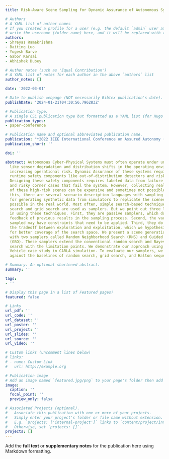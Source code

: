 ```yaml
---
title: Risk-Aware Scene Sampling for Dynamic Assurance of Autonomous Systems

# Authors
# A YAML list of author names
# If you created a profile for a user (e.g. the default `admin` user at `content/authors/admin/`), 
# write the username (folder name) here, and it will be replaced with their full name and linked to their profile.
authors:
- Shreyas Ramakrishna
- Baiting Luo
- Yogesh Barve
- Gabor Karsai
- Abhishek Dubey

# Author notes (such as 'Equal Contribution')
# A YAML list of notes for each author in the above `authors` list
author_notes: []

date: '2022-03-01'

# Date to publish webpage (NOT necessarily Bibtex publication's date).
publishDate: '2024-01-21T04:30:56.796283Z'

# Publication type.
# A single CSL publication type but formatted as a YAML list (for Hugo requirements).
publication_types:
- paper-conference

# Publication name and optional abbreviated publication name.
publication: "*2022 IEEE International Conference on Assured Autonomy (ICAA) (ICAA'22)*"
publication_short: ''

doi: ''

abstract: Autonomous Cyber-Physical Systems must often operate under uncertainties
  like sensor degradation and distribution shifts in the operating environment, thus
  increasing operational risk. Dynamic Assurance of these systems requires augmenting
  runtime safety components like out-of-distribution detectors and risk estimators.
  Designing these safety components requires labeled data from failure conditions
  and risky corner cases that fail the system. However, collecting real-world data
  of these high-risk scenes can be expensive and sometimes not possible. To address
  this, there are several scenario description languages with sampling capability
  for generating synthetic data from simulators to replicate the scenes that are not
  possible in the real world. Most often, simple search-based techniques like random
  search and grid search are used as samplers. But we point out three limitations
  in using these techniques. First, they are passive samplers, which do not use the
  feedback of previous results in the sampling process. Second, the variables to be
  sampled may have constraints that need to be applied. Third, they do not balance
  the tradeoff between exploration and exploitation, which we hypothesize is needed
  for better coverage of the search space. We present a scene generation workflow
  with two samplers called Random Neighborhood Search (RNS) and Guided Bayesian Optimization
  (GBO). These samplers extend the conventional random search and Bayesian Optimization
  search with the limitation points. We demonstrate our approach using an Autonomous
  Vehicle case study in CARLA simulation. To evaluate our samplers, we compared them
  against the baselines of random search, grid search, and Halton sequence search.

# Summary. An optional shortened abstract.
summary: ''

tags:
- ''

# Display this page in a list of Featured pages?
featured: false

# Links
url_pdf: ''
url_code: ''
url_dataset: ''
url_poster: ''
url_project: ''
url_slides: ''
url_source: ''
url_video: ''

# Custom links (uncomment lines below)
# links:
# - name: Custom Link
#   url: http://example.org

# Publication image
# Add an image named `featured.jpg/png` to your page's folder then add a caption below.
image:
  caption: ''
  focal_point: ''
  preview_only: false

# Associated Projects (optional).
#   Associate this publication with one or more of your projects.
#   Simply enter your project's folder or file name without extension.
#   E.g. `projects: ['internal-project']` links to `content/project/internal-project/index.md`.
#   Otherwise, set `projects: []`.
projects: []
---
```


Add the **full text** or **supplementary notes** for the publication here using Markdown formatting.
